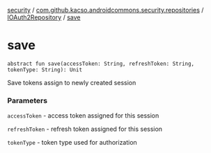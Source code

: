 [security](../../index.md) / [com.github.kacso.androidcommons.security.repositories](../index.md) / [IOAuth2Repository](index.md) / [save](.)

# save

`abstract fun save(accessToken: String, refreshToken: String, tokenType: String): Unit`

Save tokens assign to newly created session

### Parameters

`accessToken` - access token assigned for this session

`refreshToken` - refresh token assigned for this session

`tokenType` - token type used for authorization